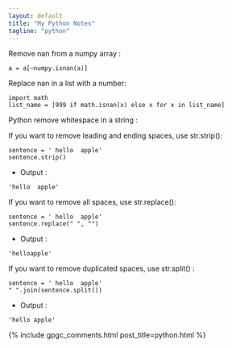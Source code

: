 ```yaml
---                                                                                                                                                                                                                                                             
layout: default
title: "My Python Notes"
tagline: "python"
---
```

Remove nan from a numpy array :
```
a = a[~numpy.isnan(a)]
```

Replace nan in a list with a number:
```
import math
list_name = [999 if math.isnan(x) else x for x in list_name]
```

Python remove whitespace in a string :

If you want to remove leading and ending spaces, use str.strip():
```
sentence = ' hello  apple'
sentence.strip()
```
- Output : 
```
'hello  apple'
```

If you want to remove all spaces, use str.replace():
```
sentence = ' hello  apple'
sentence.replace(" ", "")
```
- Output : 
```
'helloapple'
```

If you want to remove duplicated spaces, use str.split() :
```
sentence = ' hello  apple'
" ".join(sentence.split())
```

- Output : 
```
'hello apple'
```

{% include gpgc_comments.html post_title=python.html %}
